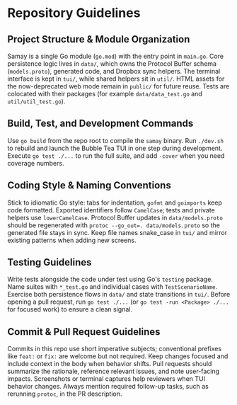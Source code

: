 # Repository Guidelines

## Project Structure & Module Organization
Samay is a single Go module (`go.mod`) with the entry point in `main.go`. Core persistence logic lives in `data/`, which owns the Protocol Buffer schema (`models.proto`), generated code, and Dropbox sync helpers. The terminal interface is kept in `tui/`, while shared helpers sit in `util/`. HTML assets for the now-deprecated web mode remain in `public/` for future reuse. Tests are colocated with their packages (for example `data/data_test.go` and `util/util_test.go`).

## Build, Test, and Development Commands
Use `go build` from the repo root to compile the `samay` binary. Run `./dev.sh` to rebuild and launch the Bubble Tea TUI in one step during development. Execute `go test ./...` to run the full suite, and add `-cover` when you need coverage numbers.

## Coding Style & Naming Conventions
Stick to idiomatic Go style: tabs for indentation, `gofmt` and `goimports` keep code formatted. Exported identifiers follow `CamelCase`; tests and private helpers use `lowerCamelCase`. Protocol Buffer updates in `data/models.proto` should be regenerated with `protoc --go_out=. data/models.proto` so the generated file stays in sync. Keep file names snake_case in `tui/` and mirror existing patterns when adding new screens.

## Testing Guidelines
Write tests alongside the code under test using Go's `testing` package. Name suites with `*_test.go` and individual cases with `TestScenarioName`. Exercise both persistence flows in `data/` and state transitions in `tui/`. Before opening a pull request, run `go test ./...` (or `go test -run <Package> ./...` for focused work) to ensure a clean signal.

## Commit & Pull Request Guidelines
Commits in this repo use short imperative subjects; conventional prefixes like `feat:` or `fix:` are welcome but not required. Keep changes focused and include context in the body when behavior shifts. Pull requests should summarize the rationale, reference relevant issues, and note user-facing impacts. Screenshots or terminal captures help reviewers when TUI behavior changes. Always mention required follow-up tasks, such as rerunning `protoc`, in the PR description.
